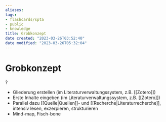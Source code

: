 ```yaml
---
aliases: 
tags: 
- flashcards/spta
- public
- knowledge
title: Grobkonzept
date created: "2023-03-26T03:52:40"
date modified: "2023-03-26T05:32:04"
---
```


# Grobkonzept
?
- Gliederung erstellen (im Literaturverwaltungssystem, z.B. [[Zotero]])
- Erste Inhalte eingeben (im Literaturverwaltungssystem, z.B. [[Zotero]])
- Parallel dazu [[Quelle|Quellen]]- und [[Recherche|Literaturrecherche]], intensiv lesen, exzerpieren, strukturieren
- Mind-map, Fisch-bone
<!--SR:!2023-03-27,1,230-->
